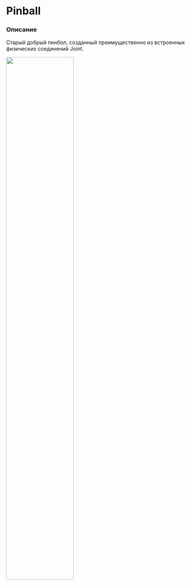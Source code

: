 # Pinball
### Описание
Старый добрый пинбол, созданный преимущественно из встроенных физических соединений Joint.

<img src="https://github.com/bakiLin/Skillbox/assets/120983857/34e79079-9b68-433a-a226-10508b4608a0" width=60% height=60%/>
